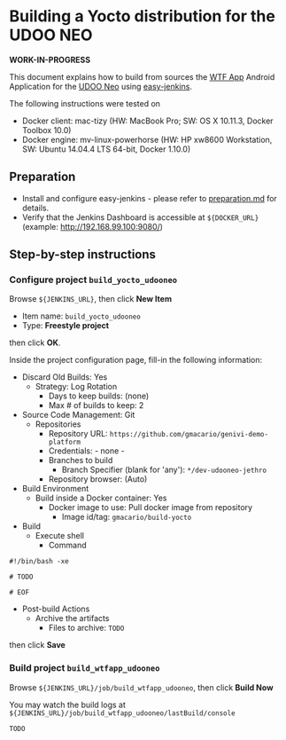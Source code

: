 # Building a Yocto distribution for the UDOO NEO

**WORK-IN-PROGRESS**

This document explains how to build from sources the [WTF App](TODO) Android Application for the [UDOO Neo](http://www.udoo.org/udoo-neo/) using [easy-jenkins](https://github.com/gmacario/easy-jenkins).

The following instructions were tested on

* Docker client: mac-tizy (HW: MacBook Pro; SW: OS X 10.11.3, Docker Toolbox 10.0)
* Docker engine: mv-linux-powerhorse (HW: HP xw8600 Workstation, SW: Ubuntu 14.04.4 LTS 64-bit, Docker 1.10.0)

## Preparation

* Install and configure easy-jenkins - please refer to [preparation.md](https://github.com/gmacario/easy-jenkins/blob/master/docs/preparation.md) for details.
* Verify that the Jenkins Dashboard is accessible at `${DOCKER_URL}` (example: http://192.168.99.100:9080/)

## Step-by-step instructions

### Configure project `build_yocto_udooneo`

Browse `${JENKINS_URL}`, then click **New Item**
  - Item name: `build_yocto_udooneo`
  - Type: **Freestyle project**

  then click **OK**.

Inside the project configuration page, fill-in the following information:
  - Discard Old Builds: Yes
    - Strategy: Log Rotation
      - Days to keep builds: (none)
      - Max # of builds to keep: 2
  - Source Code Management: Git
    - Repositories
      - Repository URL: `https://github.com/gmacario/genivi-demo-platform`
      - Credentials: - none -
      - Branches to build
        - Branch Specifier (blank for 'any'): `*/dev-udooneo-jethro`
      - Repository browser: (Auto)
  - Build Environment
    - Build inside a Docker container: Yes
      - Docker image to use: Pull docker image from repository
        - Image id/tag: `gmacario/build-yocto`
  - Build
    - Execute shell
      - Command

```
#!/bin/bash -xe

# TODO

# EOF
```
- Post-build Actions
    - Archive the artifacts
      - Files to archive: `TODO`

then click **Save**

### Build project `build_wtfapp_udooneo`

<!-- (2016-02-28 12:17 CET): Tested on dc7600-gm -->

Browse `${JENKINS_URL}/job/build_wtfapp_udooneo`, then click **Build Now**

You may watch the build logs at `${JENKINS_URL}/job/build_wtfapp_udooneo/lastBuild/console`

<!-- (2016-02-29 15:25 CET) http://mv-linux-powerhorse.solarma.it:9080/job/build_wtfapp_udooneo/lastBuild/consoleText -->

```
TODO
```

<!-- EOF -->
